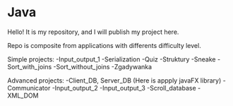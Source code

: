 # Java
Hello! It is my repository, and I will publish my project here.

Repo is composite from applications with differents difficulty level.

Simple projects:
-Input_output_1
-Serialization
-Quiz
-Struktury
-Sneake
-Sort_with_joins
-Sort_without_joins
-Zgadywanka

Advanced projects:
-Client_DB, Server_DB (Here is appply javaFX library)
-Communicator
-Input_output_2
-Input_output_3
-Scroll_database
-XML_DOM
